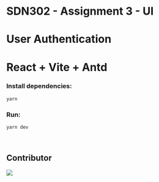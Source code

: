 # SDN302 - Assignment 3 - UI

# User Authentication

# React + Vite + Antd

### Install dependencies:

```bash
yarn
```

### Run:

```bash
yarn dev
```

<br>

## Contributor
<a href="https://github.com/SDN302-17C/assignment-3-reactjs/graphs/contributors">
  <img src="https://contrib.rocks/image?repo=SDN302-17C/assignment-3-reactjs" />
</a>
